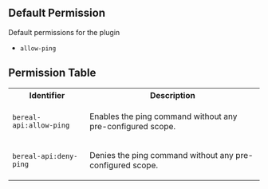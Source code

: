## Default Permission

Default permissions for the plugin

- `allow-ping`

## Permission Table

<table>
<tr>
<th>Identifier</th>
<th>Description</th>
</tr>


<tr>
<td>

`bereal-api:allow-ping`

</td>
<td>

Enables the ping command without any pre-configured scope.

</td>
</tr>

<tr>
<td>

`bereal-api:deny-ping`

</td>
<td>

Denies the ping command without any pre-configured scope.

</td>
</tr>
</table>
